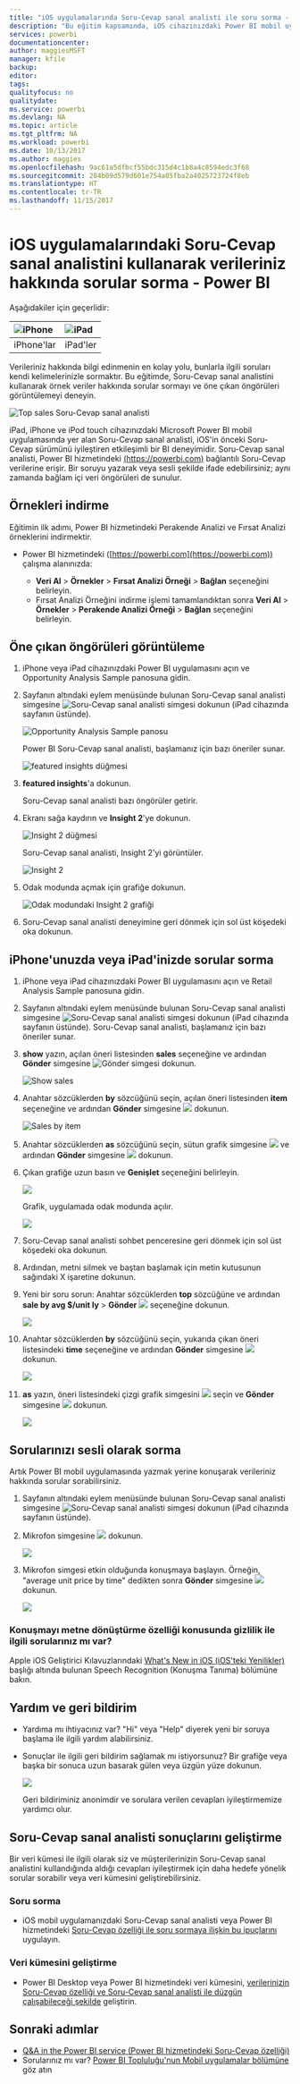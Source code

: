 ```yaml
---
title: "iOS uygulamalarında Soru-Cevap sanal analisti ile soru sorma - Power BI"
description: "Bu eğitim kapsamında, iOS cihazınızdaki Power BI mobil uygulamasında yer alan Soru-Cevap sanal analistini kullanarak kendi kelimelerinizle bu örnek verilerle ilgili sorular sormayı deneyin."
services: powerbi
documentationcenter: 
author: maggiesMSFT
manager: kfile
backup: 
editor: 
tags: 
qualityfocus: no
qualitydate: 
ms.service: powerbi
ms.devlang: NA
ms.topic: article
ms.tgt_pltfrm: NA
ms.workload: powerbi
ms.date: 10/13/2017
ms.author: maggies
ms.openlocfilehash: 9ac61a5dfbcf55bdc315d4c1b8a4c8594edc3f68
ms.sourcegitcommit: 284b09d579d601e754a05fba2a4025723724f8eb
ms.translationtype: HT
ms.contentlocale: tr-TR
ms.lasthandoff: 11/15/2017
---
```

# <a name="ask-questions-about-your-data-with-the-qa-virtual-analyst-in-ios-apps---power-bi"></a>iOS uygulamalarındaki Soru-Cevap sanal analistini kullanarak verileriniz hakkında sorular sorma - Power BI
Aşağıdakiler için geçerlidir:

| ![iPhone](media/mobile-apps-ios-qna/iphone-logo-50-px.png) | ![iPad](media/mobile-apps-ios-qna/ipad-logo-50-px.png) |
|:--- |:--- |
| iPhone'lar |iPad'ler |

Verileriniz hakkında bilgi edinmenin en kolay yolu, bunlarla ilgili soruları kendi kelimelerinizle sormaktır. Bu eğitimde, Soru-Cevap sanal analistini kullanarak örnek veriler hakkında sorular sormayı ve öne çıkan öngörüleri görüntülemeyi deneyin. 

![Top sales Soru-Cevap sanal analisti](media/mobile-apps-ios-qna/power-bi-ios-q-n-a-top-sale-intro.png)

iPad, iPhone ve iPod touch cihazınızdaki Microsoft Power BI mobil uygulamasında yer alan Soru-Cevap sanal analisti, iOS'in önceki Soru-Cevap sürümünü iyileştiren etkileşimli bir BI deneyimidir. Soru-Cevap sanal analisti, Power BI hizmetindeki [(https://powerbi.com)](https://powerbi.com) bağlantılı Soru-Cevap verilerine erişir. Bir soruyu yazarak veya sesli şekilde ifade edebilirsiniz; aynı zamanda bağlam içi veri öngörüleri de sunulur. 

## <a name="download-the-samples"></a>Örnekleri indirme
Eğitimin ilk adımı, Power BI hizmetindeki Perakende Analizi ve Fırsat Analizi örneklerini indirmektir.

* Power BI hizmetindeki ([https://powerbi.com](https://powerbi.com)) çalışma alanınızda:
  
  * **Veri Al** > **Örnekler** > **Fırsat Analizi Örneği** > **Bağlan** seçeneğini belirleyin.
  * Fırsat Analizi Örneğini indirme işlemi tamamlandıktan sonra **Veri Al** > **Örnekler** > **Perakende Analizi Örneği** > **Bağlan** seçeneğini belirleyin.

## <a name="try-featured-insights"></a>Öne çıkan öngörüleri görüntüleme
1. iPhone veya iPad cihazınızdaki Power BI uygulamasını açın ve Opportunity Analysis Sample panosuna gidin.
2. Sayfanın altındaki eylem menüsünde bulunan Soru-Cevap sanal analisti simgesine ![Soru-Cevap sanal analisti simgesi](media/mobile-apps-ios-qna/power-bi-ios-q-n-a-icon.png) dokunun (iPad cihazında sayfanın üstünde).
   
     ![Opportunity Analysis Sample panosu](media/mobile-apps-ios-qna/power-bi-ios-qna-opportunity-analysis.png)
   
     Power BI Soru-Cevap sanal analisti, başlamanız için bazı öneriler sunar.
   
     ![featured insights düğmesi](media/mobile-apps-ios-qna/power-bi-ios-qna-suggest-insights.png)
3. **featured insights**'a dokunun.
   
     Soru-Cevap sanal analisti bazı öngörüler getirir.
4. Ekranı sağa kaydırın ve **Insight 2**'ye dokunun.
   
    ![Insight 2 düğmesi](media/mobile-apps-ios-qna/power-bi-ios-qna-suggest-insight-2.png)
   
     Soru-Cevap sanal analisti, Insight 2'yi görüntüler.
   
    ![Insight 2](media/mobile-apps-ios-qna/power-bi-ios-qna-show-insight-2.png)
5. Odak modunda açmak için grafiğe dokunun.
   
    ![Odak modundaki Insight 2 grafiği](media/mobile-apps-ios-qna/power-bi-ios-qna-open-insight-2.png)
6. Soru-Cevap sanal analisti deneyimine geri dönmek için sol üst köşedeki oka dokunun.

## <a name="try-asking-questions-on-your-iphone-or-ipad"></a>iPhone'unuzda veya iPad'inizde sorular sorma
1. iPhone veya iPad cihazınızdaki Power BI uygulamasını açın ve Retail Analysis Sample panosuna gidin.
2. Sayfanın altındaki eylem menüsünde bulunan Soru-Cevap sanal analisti simgesine ![Soru-Cevap sanal analisti simgesi](media/mobile-apps-ios-qna/power-bi-ios-q-n-a-icon.png) dokunun (iPad cihazında sayfanın üstünde).
     Soru-Cevap sanal analisti, başlamanız için bazı öneriler sunar.
3. **show** yazın, açılan öneri listesinden **sales** seçeneğine ve ardından **Gönder** simgesine ![Gönder simgesi](media/mobile-apps-ios-qna/power-bi-ios-qna-send-icon.png) dokunun.
   
    ![Show sales](media/mobile-apps-ios-qna/power-bi-ios-q-n-a-show-sales.png)
4. Anahtar sözcüklerden **by** sözcüğünü seçin, açılan öneri listesinden **item** seçeneğine ve ardından **Gönder** simgesine ![](media/mobile-apps-ios-qna/power-bi-ios-qna-send-icon.png) dokunun.
   
    ![Sales by item](media/mobile-apps-ios-qna/power-bi-ios-q-n-a-sale-by-item.png)
5. Anahtar sözcüklerden **as** sözcüğünü seçin, sütun grafik simgesine ![](media/mobile-apps-ios-qna/power-bi-ios-q-n-a-column-chart-icon.png) ve ardından **Gönder** simgesine ![](media/mobile-apps-ios-qna/power-bi-ios-qna-send-icon.png) dokunun.
6. Çıkan grafiğe uzun basın ve **Genişlet** seçeneğini belirleyin.
   
    ![](media/mobile-apps-ios-qna/power-bi-ios-q-n-a-tap-expand-feedback.png)
   
    Grafik, uygulamada odak modunda açılır.
   
    ![](media/mobile-apps-ios-qna/power-bi-ios-q-n-a-expanded-chart.png)
7. Soru-Cevap sanal analisti sohbet penceresine geri dönmek için sol üst köşedeki oka dokunun.
8. Ardından, metni silmek ve baştan başlamak için metin kutusunun sağındaki X işaretine dokunun.
9. Yeni bir soru sorun: Anahtar sözcüklerden **top** sözcüğüne ve ardından **sale by avg $/unit ly** > **Gönder** ![](media/mobile-apps-ios-qna/power-bi-ios-qna-send-icon.png) seçeneğine dokunun.
   
    ![](media/mobile-apps-ios-qna/power-bi-ios-q-n-a-top-sale-2.png)
10. Anahtar sözcüklerden **by** sözcüğünü seçin, yukarıda çıkan öneri listesindeki **time** seçeneğine ve ardından **Gönder** simgesine ![](media/mobile-apps-ios-qna/power-bi-ios-qna-send-icon.png) dokunun.
    
     ![](media/mobile-apps-ios-qna/power-bi-ios-q-n-a-top-sale-by-time.png)
11. **as** yazın, öneri listesindeki çizgi grafik simgesini ![](media/mobile-apps-ios-qna/power-bi-ios-q-n-a-line-chart-icon.png) seçin ve **Gönder** simgesine ![](media/mobile-apps-ios-qna/power-bi-ios-qna-send-icon.png) dokunun.
    
    ![](media/mobile-apps-ios-qna/power-bi-ios-q-n-a-top-sale-as-line.png)

## <a name="try-saying-your-questions"></a>Sorularınızı sesli olarak sorma
Artık Power BI mobil uygulamasında yazmak yerine konuşarak verileriniz hakkında sorular sorabilirsiniz.

1. Sayfanın altındaki eylem menüsünde bulunan Soru-Cevap sanal analisti simgesine ![Soru-Cevap sanal analisti simgesi](media/mobile-apps-ios-qna/power-bi-ios-q-n-a-icon.png) dokunun (iPad cihazında sayfanın üstünde).
2. Mikrofon simgesine ![](media/mobile-apps-ios-qna/power-bi-ios-qna-mic-icon.png) dokunun.

    ![](media/mobile-apps-ios-qna/power-bi-ios-qna-mic-on.png)

1. Mikrofon simgesi etkin olduğunda konuşmaya başlayın. Örneğin, "average unit price by time" dedikten sonra **Gönder** simgesine ![](media/mobile-apps-ios-qna/power-bi-ios-qna-send-icon.png) dokunun.
   
    ![](media/mobile-apps-ios-qna/power-bi-ios-qna-speech-complete.png)

### <a name="questions-about-privacy-when-using-speech-to-text"></a>Konuşmayı metne dönüştürme özelliği konusunda gizlilik ile ilgili sorularınız mı var?
Apple iOS Geliştirici Kılavuzlarındaki [What's New in iOS (iOS'teki Yenilikler)](https://go.microsoft.com/fwlink/?linkid=845624) başlığı altında bulunan Speech Recognition (Konuşma Tanıma) bölümüne bakın.

## <a name="help-and-feedback"></a>Yardım ve geri bildirim
* Yardıma mı ihtiyacınız var? "Hi" veya "Help" diyerek yeni bir soruya başlama ile ilgili yardım alabilirsiniz.
* Sonuçlar ile ilgili geri bildirim sağlamak mı istiyorsunuz? Bir grafiğe veya başka bir sonuca uzun basarak gülen veya üzgün yüze dokunun.
  
    ![](media/mobile-apps-ios-qna/power-bi-ios-q-n-a-tap-feedback.png)
  
    Geri bildiriminiz anonimdir ve sorulara verilen cevapları iyileştirmemize yardımcı olur.

## <a name="enhance-your-qa-virtual-analyst-results"></a>Soru-Cevap sanal analisti sonuçlarını geliştirme
Bir veri kümesi ile ilgili olarak siz ve müşterilerinizin Soru-Cevap sanal analistini kullandığında aldığı cevapları iyileştirmek için daha hedefe yönelik sorular sorabilir veya veri kümesini geliştirebilirsiniz.

### <a name="how-to-ask-questions"></a>Soru sorma
* iOS mobil uygulamanızdaki Soru-Cevap sanal analisti veya Power BI hizmetindeki [Soru-Cevap özelliği ile soru sormaya ilişkin bu ipuçlarını](service-q-and-a-tips.md) uygulayın.

### <a name="how-to-enhance-the-dataset"></a>Veri kümesini geliştirme
* Power BI Desktop veya Power BI hizmetindeki veri kümesini, [verilerinizin Soru-Cevap özelliği ve Soru-Cevap sanal analisti ile düzgün çalışabileceği şekilde](service-prepare-data-for-q-and-a.md) geliştirin.

## <a name="next-steps"></a>Sonraki adımlar
* [Q&A in the Power BI service (Power BI hizmetindeki Soru-Cevap özelliği)](service-q-and-a.md)
* Sorularınız mı var? [Power BI Topluluğu'nun Mobil uygulamalar bölümüne](https://go.microsoft.com/fwlink/?linkid=839277) göz atın

